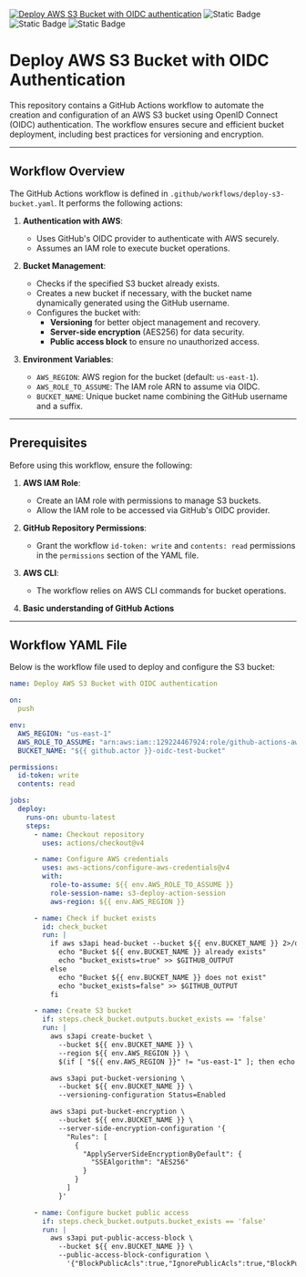 [![Deploy AWS S3 Bucket with OIDC authentication](https://github.com/superissy/github-actions-aws-oidc-deploy/actions/workflows/s3_bucket_oidc.yaml/badge.svg)](https://github.com/superissy/github-actions-aws-oidc-deploy/actions/workflows/s3_bucket_oidc.yaml)
![Static Badge](https://img.shields.io/badge/license-MIT-brightgreen)
![Static Badge](https://img.shields.io/badge/code-YAML-purple)
![Static Badge](https://img.shields.io/badge/AWS-cloudformation-orange)





# Deploy AWS S3 Bucket with OIDC Authentication

This repository contains a GitHub Actions workflow to automate the creation and configuration of an AWS S3 bucket using OpenID Connect (OIDC) authentication. The workflow ensures secure and efficient bucket deployment, including best practices for versioning and encryption.

---

## Workflow Overview

The GitHub Actions workflow is defined in `.github/workflows/deploy-s3-bucket.yaml`. It performs the following actions:

1. **Authentication with AWS**:
   - Uses GitHub's OIDC provider to authenticate with AWS securely.
   - Assumes an IAM role to execute bucket operations.

2. **Bucket Management**:
   - Checks if the specified S3 bucket already exists.
   - Creates a new bucket if necessary, with the bucket name dynamically generated using the GitHub username.
   - Configures the bucket with:
     - **Versioning** for better object management and recovery.
     - **Server-side encryption** (AES256) for data security.
     - **Public access block** to ensure no unauthorized access.

3. **Environment Variables**:
   - `AWS_REGION`: AWS region for the bucket (default: `us-east-1`).
   - `AWS_ROLE_TO_ASSUME`: The IAM role ARN to assume via OIDC.
   - `BUCKET_NAME`: Unique bucket name combining the GitHub username and a suffix.

---

## Prerequisites

Before using this workflow, ensure the following:

1. **AWS IAM Role**:
   - Create an IAM role with permissions to manage S3 buckets.
   - Allow the IAM role to be accessed via GitHub's OIDC provider.

2. **GitHub Repository Permissions**:
   - Grant the workflow `id-token: write` and `contents: read` permissions in the `permissions` section of the YAML file.

3. **AWS CLI**:
   - The workflow relies on AWS CLI commands for bucket operations.
4. **Basic understanding of GitHub Actions**

---

## Workflow YAML File

Below is the workflow file used to deploy and configure the S3 bucket:

```yaml
name: Deploy AWS S3 Bucket with OIDC authentication

on:
  push

env:
  AWS_REGION: "us-east-1"
  AWS_ROLE_TO_ASSUME: "arn:aws:iam::129224467924:role/github-actions-aws-oidc-deploy-role"
  BUCKET_NAME: "${{ github.actor }}-oidc-test-bucket"

permissions:
  id-token: write
  contents: read

jobs:
  deploy:
    runs-on: ubuntu-latest
    steps:
      - name: Checkout repository
        uses: actions/checkout@v4

      - name: Configure AWS credentials
        uses: aws-actions/configure-aws-credentials@v4
        with:
          role-to-assume: ${{ env.AWS_ROLE_TO_ASSUME }}
          role-session-name: s3-deploy-action-session
          aws-region: ${{ env.AWS_REGION }}

      - name: Check if bucket exists
        id: check_bucket
        run: |
          if aws s3api head-bucket --bucket ${{ env.BUCKET_NAME }} 2>/dev/null; then
            echo "Bucket ${{ env.BUCKET_NAME }} already exists"
            echo "bucket_exists=true" >> $GITHUB_OUTPUT
          else
            echo "Bucket ${{ env.BUCKET_NAME }} does not exist"
            echo "bucket_exists=false" >> $GITHUB_OUTPUT
          fi

      - name: Create S3 bucket
        if: steps.check_bucket.outputs.bucket_exists == 'false'
        run: |
          aws s3api create-bucket \
            --bucket ${{ env.BUCKET_NAME }} \
            --region ${{ env.AWS_REGION }} \
            $(if [ "${{ env.AWS_REGION }}" != "us-east-1" ]; then echo "--create-bucket-configuration LocationConstraint=${{ env.AWS_REGION }}"; fi)

          aws s3api put-bucket-versioning \
            --bucket ${{ env.BUCKET_NAME }} \
            --versioning-configuration Status=Enabled

          aws s3api put-bucket-encryption \
            --bucket ${{ env.BUCKET_NAME }} \
            --server-side-encryption-configuration '{
              "Rules": [
                {
                  "ApplyServerSideEncryptionByDefault": {
                    "SSEAlgorithm": "AES256"
                  }
                }
              ]
            }'

      - name: Configure bucket public access
        if: steps.check_bucket.outputs.bucket_exists == 'false'
        run: |
          aws s3api put-public-access-block \
            --bucket ${{ env.BUCKET_NAME }} \
            --public-access-block-configuration \
              '{"BlockPublicAcls":true,"IgnorePublicAcls":true,"BlockPublicPolicy":true,"RestrictPublicBuckets":true}'
